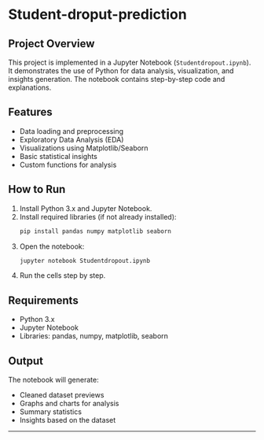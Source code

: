 # Student-droput-prediction

## Project Overview
This project is implemented in a Jupyter Notebook (`Studentdropout.ipynb`). It demonstrates the use of Python for data analysis, visualization, and insights generation. The notebook contains step-by-step code and explanations.

## Features
- Data loading and preprocessing
- Exploratory Data Analysis (EDA)
- Visualizations using Matplotlib/Seaborn
- Basic statistical insights
- Custom functions for analysis

## How to Run
1. Install Python 3.x and Jupyter Notebook.
2. Install required libraries (if not already installed):
   ```bash
   pip install pandas numpy matplotlib seaborn
   ```
3. Open the notebook:
   ```bash
   jupyter notebook Studentdropout.ipynb
   ```
4. Run the cells step by step.

## Requirements
- Python 3.x
- Jupyter Notebook
- Libraries: pandas, numpy, matplotlib, seaborn

## Output
The notebook will generate:
- Cleaned dataset previews
- Graphs and charts for analysis
- Summary statistics
- Insights based on the dataset

---
